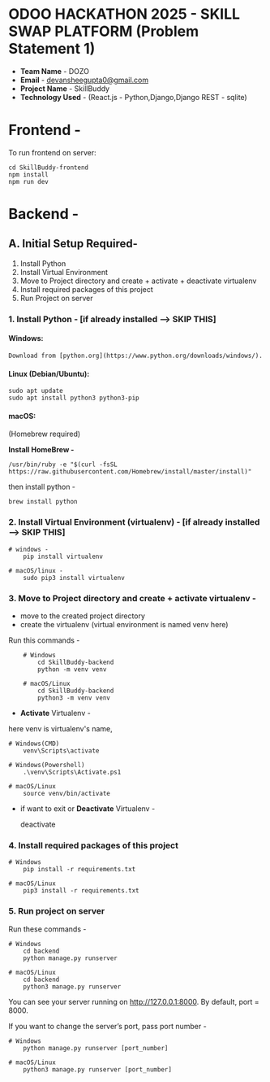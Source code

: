 # ODOO HACKATHON 2025 - SKILL SWAP PLATFORM (Problem Statement 1) 

* **Team Name** - DOZO
* **Email** - devansheegupta0@gmail.com
* **Project Name** - SkillBuddy
* **Technology Used** - (React.js - Python,Django,Django REST - sqlite)

# Frontend -
To run frontend on server:

    cd SkillBuddy-frontend
    npm install
    npm run dev

# Backend -
## A. Initial Setup Required-

1. Install Python
2. Install Virtual Environment
3. Move to Project directory and create + activate + deactivate virtualenv
4. Install required packages of this project
5. Run Project on server

### 1. Install Python - [if already installed --> SKIP THIS]

#### Windows: 

    Download from [python.org](https://www.python.org/downloads/windows/).

#### Linux (Debian/Ubuntu):

    sudo apt update
    sudo apt install python3 python3-pip
    
#### macOS:  

(Homebrew required)

**Install HomeBrew -**

    /usr/bin/ruby -e "$(curl -fsSL https://raw.githubusercontent.com/Homebrew/install/master/install)"

then install python -

    brew install python
    

### 2. Install Virtual Environment (virtualenv) - [if already installed --> SKIP THIS]

    # windows - 
        pip install virtualenv
    
    # macOS/linux -
        sudo pip3 install virtualenv

### 3. Move to Project directory and create + activate virtualenv - 

* move to the created project directory
* create the virtualenv (virtual environment is named venv here)

Run this commands -

        # Windows
            cd SkillBuddy-backend
            python -m venv venv

        # macOS/Linux
            cd SkillBuddy-backend
            python3 -m venv venv


* **Activate** Virtualenv - 

here venv is virtualenv's name,

    # Windows(CMD)
        venv\Scripts\activate

    # Windows(Powershell)
        .\venv\Scripts\Activate.ps1

    # macOS/Linux
        source venv/bin/activate
        

* if want to exit or **Deactivate** Virtualenv - 

    deactivate


### 4. Install required packages of this project

    # Windows
        pip install -r requirements.txt

    # macOS/Linux
        pip3 install -r requirements.txt


### 5. Run project on server

Run these commands -

    # Windows
        cd backend
        python manage.py runserver

    # macOS/Linux
        cd backend
        python3 manage.py runserver

You can see your server running on http://127.0.0.1:8000.
By default, port = 8000.

If you want to change the server’s port, pass port number -

    # Windows
        python manage.py runserver [port_number]

    # macOS/Linux
        python3 manage.py runserver [port_number]

